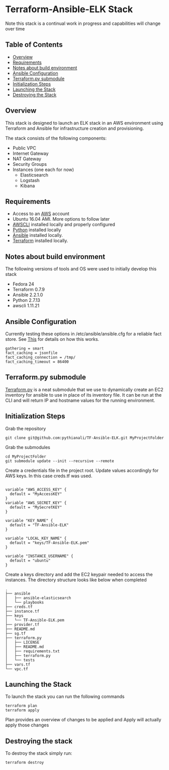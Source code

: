 # Terraform-Ansible-ELK Stack

Note this stack is a continual work in progress and capabilities will change over time

## Table of Contents
* [Overview](https://github.com/pythianali/TF-Ansible-ELK#overview)
* [Requirements](https://github.com/pythianali/TF-Ansible-ELK#requirements)
* [Notes about build environment](https://github.com/pythianali/TF-Ansible-ELK#notes-about-build-environment)
* [Ansible Configuration](https://github.com/pythianali/TF-Ansible-ELK#ansible-configuration)
* [Terraform.py submodule](https://github.com/pythianali/TF-Ansible-ELK#terraformpy-submodule)
* [Initialization Steps](https://github.com/pythianali/TF-Ansible-ELK#initialization-steps)
* [Launching the Stack](https://github.com/pythianali/TF-Ansible-ELK#launching-the-stack)
* [Destroying the Stack](https://github.com/pythianali/TF-Ansible-ELK#destroying-the-stack)

## Overview

This stack is designed to launch an ELK stack in an AWS environment using Terraform and Ansible for infrastructure creation and provisioning.  

The stack consists of the following components:

* Public VPC
* Internet Gateway
* NAT Gateway
* Security Groups
* Instances (one each for now)
  * Elasticsearch
  * Logstash
  * Kibana

## Requirements

* Access to an [AWS](https://aws.amazon.com/) account
* Ubuntu 16.04 AMI.  More options to follow later
* [AWSCLI](https://aws.amazon.com/cli/) installed locally and properly configured
* [Python](https://www.python.org/) installed locally
* [Ansible](http://docs.ansible.com/ansible/intro_installation.html) installed locally.  
* [Terraform](https://www.terraform.io/intro/getting-started/install.html) installed locally.

## Notes about build environment

The following versions of tools and OS were used to initially develop this stack
* Fedora 24
* Terraform 0.7.9
* Ansible 2.2.1.0
* Python 2.7.13
* awscli 1.11.21

## Ansible Configuration

Currently testing these options in /etc/ansible/ansible.cfg for a reliable fact store.  See [This](https://docs.ansible.com/ansible/playbooks_variables.html#fact-caching) for details on how this works.
```
gathering = smart
fact_caching = jsonfile
fact_caching_connection = /tmp/
fact_caching_timeout = 86400

```


## Terraform.py submodule

[Terraform.py](https://github.com/ciscocloud/terraform.py) is a neat submodule that we use to dynamically create an EC2 inventory for ansible to use in place of its inventory file.  It can be run at the CLI and will return IP and hostname values for the running environment.

## Initialization Steps

Grab the repository
```
git clone git@github.com:pythianali/TF-Ansible-ELK.git MyProjectFolder
```
Grab the submodules
```
cd MyProjectFolder
git submodule update --init --recursive --remote
```
Create a credentials file in the project root.  Update values accordingly for AWS keys.  In this case creds.tf was used.
```

variable "AWS_ACCESS_KEY" {
  default = "MyAccessKEY"
}
variable "AWS_SECRET_KEY" {
  default = "MySecretKEY"
}

variable "KEY_NAME" {
  default = "TF-Ansible-ELK"
}

variable "LOCAL_KEY_NAME" {
  default = "keys/TF-Ansible-ELK.pem"
}

variable "INSTANCE_USERNAME" {
  default = "ubuntu"
}

```
Create a keys directory and add the EC2 keypair needed to access the instances.  The directory structure looks like below when completed

```
.
├── ansible
│   ├── ansible-elasticsearch
│   └── playbooks
├── creds.tf
├── instance.tf
├── keys
│   └── TF-Ansible-ELK.pem
├── provider.tf
├── README.md
├── sg.tf
├── terraform.py
│   ├── LICENSE
│   ├── README.md
│   ├── requirements.txt
│   ├── terraform.py
│   └── tests
├── vars.tf
└── vpc.tf

```

## Launching the Stack

To launch the stack you can run the following commands

```
terraform plan  
terraform apply
```
Plan provides an overview of changes to be applied and Apply will actually apply those changes

## Destroying the stack

To destroy the stack simply run:

```
terraform destroy
```
